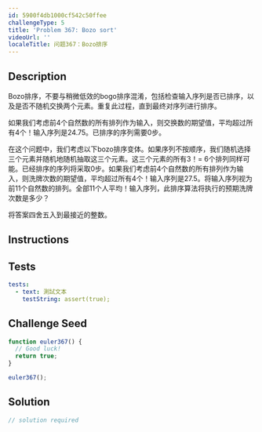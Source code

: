 ```yaml
---
id: 5900f4db1000cf542c50ffee
challengeType: 5
title: 'Problem 367: Bozo sort'
videoUrl: ''
localeTitle: 问题367：Bozo排序
---
```


## Description
<section id="description"> Bozo排序，不要与稍微低效的bogo排序混淆，包括检查输入序列是否已排序，以及是否不随机交换两个元素。重复此过程，直到最终对序列进行排序。 <p>如果我们考虑前4个自然数的所有排列作为输入，则交换数的期望值，平均超过所有4个！输入序列是24.75。已排序的序列需要0步。 </p><p>在这个问题中，我们考虑以下bozo排序变体。如果序列不按顺序，我们随机选择三个元素并随机地随机抽取这三个元素。这三个元素的所有3！= 6个排列同样可能。已经排序的序列将采取0步。如果我们考虑前4个自然数的所有排列作为输入，则洗牌次数的期望值，平均超过所有4个！输入序列是27.5。将输入序列视为前11个自然数的排列。全部11个人平均！输入序列，此排序算法将执行的预期洗牌次数是多少？ </p><p>将答案四舍五入到最接近的整数。 </p></section>

## Instructions
<section id="instructions">
</section>

## Tests
<section id='tests'>

```yml
tests:
  - text: 測試文本
    testString: assert(true);

```

</section>

## Challenge Seed
<section id='challengeSeed'>

<div id='js-seed'>

```js
function euler367() {
  // Good luck!
  return true;
}

euler367();

```

</div>



</section>

## Solution
<section id='solution'>

```js
// solution required
```
</section>
